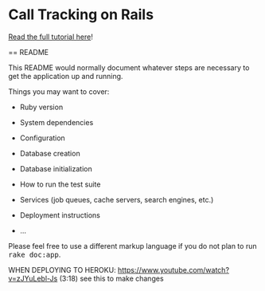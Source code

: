 
# Call Tracking on Rails
[Read the full tutorial here](https://www.twilio.com/docs/tutorials/walkthrough/call-tracking/ruby/rails)!


== README

This README would normally document whatever steps are necessary to get the
application up and running.

Things you may want to cover:

* Ruby version

* System dependencies

* Configuration

* Database creation

* Database initialization

* How to run the test suite

* Services (job queues, cache servers, search engines, etc.)

* Deployment instructions

* ...


Please feel free to use a different markup language if you do not plan to run
<tt>rake doc:app</tt>.



WHEN DEPLOYING TO HEROKU:
https://www.youtube.com/watch?v=zJYuLebl-Js (3:18) see this to make changes

